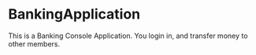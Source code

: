 # BankingApplication
This is a Banking Console Application. You login in, and transfer money to other members.
